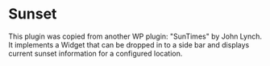 # Sunset

This plugin was copied from another WP plugin: "SunTimes"
by John Lynch. It implements a Widget that can be dropped
in to a side bar and displays current sunset information
for a configured location.